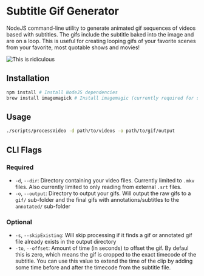 # Subtitle Gif Generator

NodeJS command-line utility to generate animated gif sequences of videos based with subtitles.
The gifs include the subtitle baked into the image and are on a loop. This is useful for creating
looping gifs of your favorite scenes from your favorite, most quotable shows and movies!

![This is ridiculous](http://cdn.joe.sh/projects/sub-gif-gen/stanley.gif)

## Installation

```sh
npm install # Install NodeJS dependencies
brew install imagemagick # Install imagemagic (currently required for subtitles)
```

## Usage

```sh
./scripts/processVideo -d path/to/videos -o path/to/gif/output
```

## CLI Flags

### Required
- `-d`, `--dir`: Directory containing your video files. Currently limited to `.mkv` files. Also
  currently limited to only reading from external `.srt` files.
- `-o`, `--output`: Directory to output your gifs. Will output the raw gifs to a `gif/` sub-folder
  and the final gifs with annotations/subtitles to the `annotated/` sub-folder

### Optional
- `-s`, `--skipExisting`: Will skip processing if it finds a gif or annotated gif file already
  exists in the output directory
- `-to`, `--offset`: Amount of time (in seconds) to offset the gif. By defaul this is zero, which
  means the gif is cropped to the exact timecode of the subtitle. You can use this value to extend
  the time of the clip by adding some time before and after the timecode from the subtitle file.
